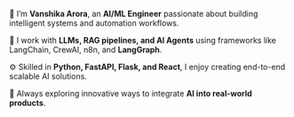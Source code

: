 👋 I’m **Vanshika Arora**, an **AI/ML Engineer** passionate about building intelligent systems and automation workflows.  

🤖 I work with **LLMs, RAG pipelines, and AI Agents** using frameworks like LangChain, CrewAI, n8n, and **LangGraph**.  

⚙️ Skilled in **Python, FastAPI, Flask, and React**, I enjoy creating end-to-end scalable AI solutions.  

🚀 Always exploring innovative ways to integrate **AI into real-world products**.  
